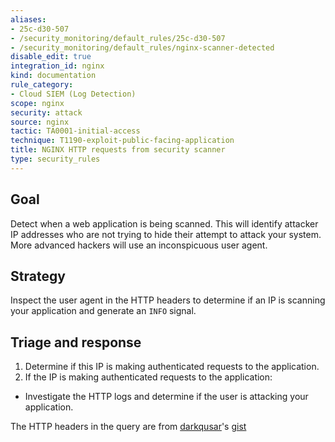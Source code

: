 ```yaml
---
aliases:
- 25c-d30-507
- /security_monitoring/default_rules/25c-d30-507
- /security_monitoring/default_rules/nginx-scanner-detected
disable_edit: true
integration_id: nginx
kind: documentation
rule_category:
- Cloud SIEM (Log Detection)
scope: nginx
security: attack
source: nginx
tactic: TA0001-initial-access
technique: T1190-exploit-public-facing-application
title: NGINX HTTP requests from security scanner
type: security_rules
---
```


## Goal
Detect when a web application is being scanned. This will identify attacker IP addresses who are not trying to hide their attempt to attack your system. More advanced hackers will use an inconspicuous user agent. 

## Strategy
Inspect the user agent in the HTTP headers to determine if an IP is scanning your application and generate an `INFO` signal. 

## Triage and response
1. Determine if this IP is making authenticated requests to the application.
2. If the IP is making authenticated requests to the application:
 * Investigate the HTTP logs and determine if the user is attacking your application.

The HTTP headers in the query are from [darkqusar][1]'s [gist][2] 

[1]: https://gist.github.com/darkquasar
[2]: https://gist.github.com/darkquasar/84fb2cec6cc1668795bd97c02302d380
